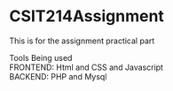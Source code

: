 # CSIT214Assignment
This is for the assignment practical part

Tools Being used\
FRONTEND: Html and CSS and Javascript\
BACKEND: PHP and Mysql
